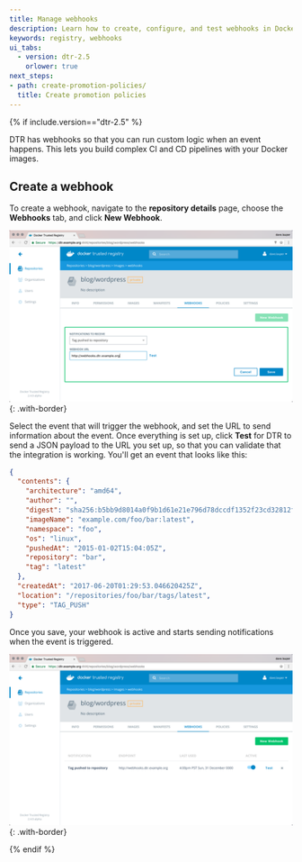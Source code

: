 ```yaml
---
title: Manage webhooks
description: Learn how to create, configure, and test webhooks in Docker Trusted Registry.
keywords: registry, webhooks
ui_tabs:
  - version: dtr-2.5
    orlower: true
next_steps:
- path: create-promotion-policies/
  title: Create promotion policies
---
```


{% if include.version=="dtr-2.5" %}

DTR has webhooks so that you can run custom logic when an event happens. This
lets you build complex CI and CD pipelines with your Docker images.

## Create a webhook

To create a webhook, navigate to the **repository details** page, choose
the **Webhooks** tab, and click **New Webhook**.

![](../images/manage-webhooks-1.png){: .with-border}

Select the event that will trigger the webhook, and set the URL to send
information about the event. Once everything is set up, click **Test** for
DTR to send a JSON payload to the URL you set up, so that you can validate
that the integration is working. You'll get an event that looks like this:

```json
{
  "contents": {
    "architecture": "amd64",
    "author": "",
    "digest": "sha256:b5bb9d8014a0f9b1d61e21e796d78dccdf1352f23cd32812f4850b878ae4944c",
    "imageName": "example.com/foo/bar:latest",
    "namespace": "foo",
    "os": "linux",
    "pushedAt": "2015-01-02T15:04:05Z",
    "repository": "bar",
    "tag": "latest"
  },
  "createdAt": "2017-06-20T01:29:53.046620425Z",
  "location": "/repositories/foo/bar/tags/latest",
  "type": "TAG_PUSH"
}
```

Once you save, your webhook is active and starts sending notifications when
the event is triggered.

![](../images/manage-webhooks-2.png){: .with-border}

{% endif %}
